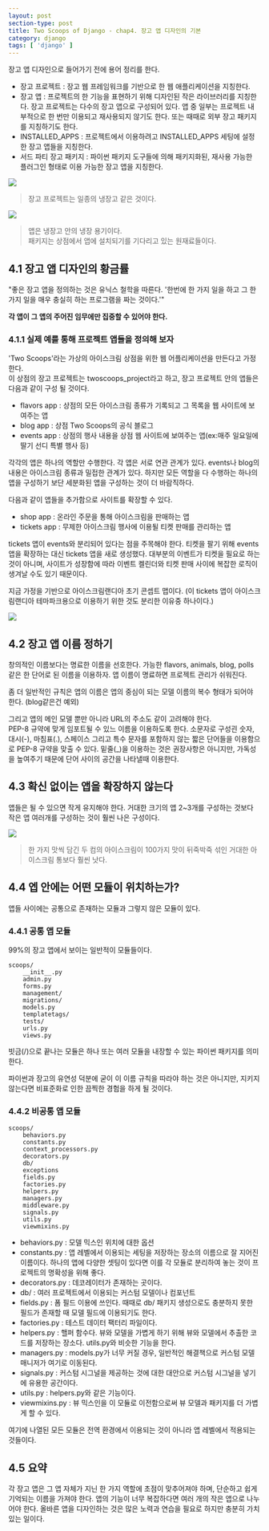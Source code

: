 ```yaml
---
layout: post
section-type: post
title: Two Scoops of Django - chap4. 장고 앱 디자인의 기본
category: django
tags: [ 'django' ]
---
```


장고 앱 디자인으로 들어가기 전에 용어 정리를 한다.

- 장고 프로젝트 : 장고 웹 프레임워크를 기반으로 한 웹 애플리케이션을 지칭한다.
- 장고 앱 : 프로젝트의 한 기능을 표현하기 위해 디자인된 작은 라이브러리를 지칭한다. 장고 프로젝트는 다수의 장고 앱으로 구성되어 있다. 앱 중 일부는 프로젝트 내부적으로 한 번만 이용되고 재사용되지 않기도 한다. 또는 때때로 외부 장고 패키지를 지칭하기도 한다.
- INSTALLED_APPS : 프로젝트에서 이용하려고 INSTALLED_APPS 세팅에 설정한 장고 앱들을 지칭한다.
- 서드 파티 장고 패키지 : 파이썬 패키지 도구들에 의해 패키지화된, 재사용 가능한 플러그인 형태로 이용 가능한 장고 앱을 지칭한다.

![]({{site.url}}/img/post/django/two_scoops/4.1.png)
> 장고 프로젝트는 일종의 냉장고 같은 것이다.

![]({{site.url}}/img/post/django/two_scoops/4.2.png)
> 앱은 냉장고 안의 냉장 용기이다.  
패키지는 상점에서 앱에 설치되기를 기다리고 있는 원재료들이다.

## 4.1 장고 앱 디자인의 황금률

"좋은 장고 앱을 정의하는 것은 유닉스 철학을 따른다. '한번에 한 가지 일을 하고 그 한 가지 일을 매우 충실히 하는 프로그램을 짜는 것이다.'"  

**각 앱이 그 앱의 주어진 임무에만 집중할 수 있어야 한다.**

### 4.1.1 실제 예를 통해 프로젝트 앱들을 정의해 보자
'Two Scoops'라는 가상의 아이스크림 상점을 위한 웹 어플리케이션을 만든다고 가정한다.  
이 상점의 장고 프로젝트는 twoscoops_project라고 하고, 장고 프로젝트 안의 앱들은 다음과 같이 구성 될 것이다.

- flavors app : 상점의 모든 아이스크림 종류가 기록되고 그 목록을 웹 사이트에 보여주는 앱
- blog app : 상점 Two Scoops의 공식 블로그
- events app : 상점의 행사 내용을 상점 웹 사이트에 보여주는 앱(ex:매주 일요일에 딸기 선디 특별 행사 등)

각각의 앱은 하나의 역할만 수행한다. 각 앱은 서로 연관 관계가 있다. events나 blog의 내용은 아이스크림 종류과 밀접한 관계가 있다. 하지만 모든 역할을 다 수행하는 하나의 앱을 구성하기 보단 세분화된 앱을 구성하는 것이 더 바람직하다.  

다음과 같이 앱들을 추가함으로 사이트를 확장할 수 있다.

- shop app : 온라인 주문을 통해 아이스크림을 판매하는 앱
- tickets app : 무제한 아이스크림 행사에 이용될 티켓 판매를 관리하는 앱

tickets 앱이 events와 분리되어 있다는 점을 주목해야 한다. 티켓을 팔기 위해 events 앱을 확장하는 대신 tickets 앱을 새로 생성했다. 대부분의 이벤트가 티켓을 필요로 하는 것이 아니며, 사이트가 성장함에 따라 이벤트 켈린더와 티켓 판매 사이에 복잡한 로직이 생겨날 수도 있기 때문이다.  

지금 가정을 기반으로 아이스크림랜디아 초기 콘셉트 맵이다. (이 tickets 앱이 아이스크림랜디아 테마파크용으로 이용하기 위한 것도 분리한 이유중 하나이다.)

![]({{site.url}}/img/post/django/two_scoops/4.3.png)

## 4.2 장고 앱 이름 정하기
창의적인 이름보다는 명료한 이름을 선호한다. 가능한 flavors, animals, blog, polls 같은 한 단어로 된 이름을 이용하자. 앱 이름이 명료하면 프로젝트 관리가 쉬워진다.  

좀 더 일반적인 규칙은 앱의 이름은 앱의 중심이 되는 모델 이름의 복수 형태가 되어야 한다. (blog같은건 예외)  

그리고 앱의 메인 모델 뿐만 아니라 URL의 주소도 같이 고려해야 한다.  
PEP-8 규약에 맞게 임포트될 수 있느 이름을 이용하도록 한다. 소문자로 구성괸 숫자, 대시(-), 마침표(.), 스페이스 그리고 특수 문자를 포함하지 않는 짧은 단어들을 이용함으로 PEP-8 규약을 맞출 수 있다. 밑줄(\_)을 이용하는 것은 권장사항은 아니지만, 가독성을 높여주기 때문에 단어 사이의 공간을 나타낼때 이용한다.

## 4.3 확신 없이는 앱을 확장하지 않는다
앱들은 될 수 있으면 작게 유지해야 한다. 거대한 크기의 앱 2~3개를 구성하는 것보다 작은 앱 여러개를 구성하는 것이 훨씬 나은 구성이다.

![]({{site.url}}/img/post/django/two_scoops/4.4.png)
> 한 가지 맛씩 담긴 두 컴의 아이스크림이 100가지 맛이 뒤죽박죽 섞인 거대한 아이스크림 통보다 훨씬 낫다.

## 4.4 엡 안에는 어떤 모듈이 위치하는가?
앱들 사이에는 공통으로 존재하는 모듈과 그렇지 않은 모듈이 있다.

### 4.4.1 공통 앱 모듈
99%의 장고 앱에서 보이는 일반적이 모듈들이다.

```
scoops/
    __init__.py
    admin.py
    forms.py
    management/
    migrations/
    models.py
    templatetags/
    tests/
    urls.py
    views.py
```
빗금(/)으로 끝나는 모듈은 하나 또는 여러 모듈을 내장할 수 있는 파이썬 패키지를 의미한다.  

파이썬과 장고의 유연성 덕분에 굳이 이 이름 규칙을 따라야 하는 것은 아니지만, 지키지 않는다면 비표준화로 인한 끔찍한 경험을 하게 될 것이다.

### 4.4.2 비공통 앱 모듈

```
scoops/
    behaviors.py
    constants.py
    context_processors.py
    decorators.py
    db/
    exceptions
    fields.py
    factories.py
    helpers.py
    managers.py
    middleware.py
    signals.py
    utils.py
    viewmixins.py
  ```

  - behaviors.py : 모델 믹스인 위치에 대한 옵션
  - constants.py : 앱 레벨에서 이용되는 세팅을 저장하는 장소의 이름으로 잘 지어진 이름이다. 하나의 앱에 다양한 셋팅이 있다면 이를 각 모듈로 분리하여 놓는 것이 프로젝트의 명확성을 위해 좋다.
  - decorators.py : 데코레이터가 존재하는 곳이다.
  - db/ : 여러 프로젝트에서 이용되는 커스텀 모델이나 컴포넌트
  - fields.py : 폼 필드 이용에 쓰인다. 때때로 db/ 패키지 생성으로도 충분하지 못한 필드가 존재할 때 모델 필드에 이용되기도 한다.
  - factories.py : 테스트 데이터 팩터리 파일이다.
  - helpers.py : 핼퍼 함수다. 뷰와 모델을 가볍게 하기 위해 뷰와 모델에서 추출한 코드를 저장하는 장소다. utils.py와 비슷한 기능을 한다.
  - managers.py : models.py가 너무 커질 경우, 일반적인 해결책으로 커스텀 모델 매니저가 여기로 이동된다.
  - signals.py : 커스텀 시그널을 제공하는 것에 대한 대안으로 커스텀 시그널을 넣기에 유용한 공간이다.
  - utils.py : helpers.py와 같은 기능이다.
  - viewmixins.py : 뷰 믹스인을 이 모듈로 이전함으로써 뷰 모델과 패키지를 더 가볍게 할 수 있다.

  여기에 나열된 모든 모듈은 전역 환경에서 이용되는 것이 아니라 앱 레벨에서 적용되는 것들이다.

## 4.5 요약
각 장고 앱은 그 앱 자체가 지닌 한 가지 역할에 초점이 맞추어져야 하며, 단순하고 쉽게 기억되는 이름을 가져야 한다. 앱의 기능이 너무 복잡하다면 여러 개의 작은 앱으로 나누어야 한다. 올바른 앱을 디자인하는 것은 많은 노력과 연습을 필요로 하지만 충분히 가치 있는 일이다.
